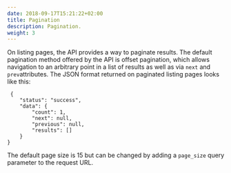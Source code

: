 ```yaml
---
date: 2018-09-17T15:21:22+02:00
title: Pagination
description: Pagination.
weight: 3
---
```


On listing pages, the API provides a way to paginate results. The default pagination method offered by the API is offset pagination, which allows navigation to an arbitrary point in a list of results as well as via `next` and `prev`attributes. The JSON format returned on paginated listing pages looks like this:

```shell
 {
    "status": "success",
    "data": {
        "count": 1,
        "next": null,
        "previous": null,
        "results": []
    }
}
```

The default page size is 15 but can be changed by adding a `page_size` query parameter to the request URL.
